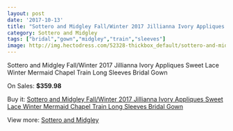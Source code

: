 ```yaml
---
layout: post
date: '2017-10-13'
title: "Sottero and Midgley Fall/Winter 2017 Jillianna Ivory Appliques Sweet Lace Winter Mermaid Chapel Train Long Sleeves Bridal Gown"
category: Sottero and Midgley
tags: ["bridal","gown","midgley","train","sleeves"]
image: http://img.hectodress.com/52328-thickbox_default/sottero-and-midgley-fall-winter-2017-jillianna-ivory-appliques-sweet-lace-winter-mermaid-chapel-train-long-sleeves-bridal-gown.jpg
---
```

Sottero and Midgley Fall/Winter 2017 Jillianna Ivory Appliques Sweet Lace Winter Mermaid Chapel Train Long Sleeves Bridal Gown

On Sales: **$359.98**
<a href="https://www.hectodress.com/sottero-and-midgley/16489-sottero-and-midgley-fall-winter-2017-jillianna-ivory-appliques-sweet-lace-winter-mermaid-chapel-train-long-sleeves-bridal-gown.html"><amp-img layout="responsive" width="600" height="600" src="//img.hectodress.com/52328-thickbox_default/sottero-and-midgley-fall-winter-2017-jillianna-ivory-appliques-sweet-lace-winter-mermaid-chapel-train-long-sleeves-bridal-gown.jpg" alt="Sottero and Midgley Fall/Winter 2017 Jillianna Ivory Appliques Sweet Lace Winter Mermaid Chapel Train Long Sleeves Bridal Gown 0" /></a>
<a href="https://www.hectodress.com/sottero-and-midgley/16489-sottero-and-midgley-fall-winter-2017-jillianna-ivory-appliques-sweet-lace-winter-mermaid-chapel-train-long-sleeves-bridal-gown.html"><amp-img layout="responsive" width="600" height="600" src="//img.hectodress.com/52330-thickbox_default/sottero-and-midgley-fall-winter-2017-jillianna-ivory-appliques-sweet-lace-winter-mermaid-chapel-train-long-sleeves-bridal-gown.jpg" alt="Sottero and Midgley Fall/Winter 2017 Jillianna Ivory Appliques Sweet Lace Winter Mermaid Chapel Train Long Sleeves Bridal Gown 1" /></a>
<a href="https://www.hectodress.com/sottero-and-midgley/16489-sottero-and-midgley-fall-winter-2017-jillianna-ivory-appliques-sweet-lace-winter-mermaid-chapel-train-long-sleeves-bridal-gown.html"><amp-img layout="responsive" width="600" height="600" src="//img.hectodress.com/52329-thickbox_default/sottero-and-midgley-fall-winter-2017-jillianna-ivory-appliques-sweet-lace-winter-mermaid-chapel-train-long-sleeves-bridal-gown.jpg" alt="Sottero and Midgley Fall/Winter 2017 Jillianna Ivory Appliques Sweet Lace Winter Mermaid Chapel Train Long Sleeves Bridal Gown 2" /></a>

Buy it: [Sottero and Midgley Fall/Winter 2017 Jillianna Ivory Appliques Sweet Lace Winter Mermaid Chapel Train Long Sleeves Bridal Gown](https://www.hectodress.com/sottero-and-midgley/16489-sottero-and-midgley-fall-winter-2017-jillianna-ivory-appliques-sweet-lace-winter-mermaid-chapel-train-long-sleeves-bridal-gown.html "Sottero and Midgley Fall/Winter 2017 Jillianna Ivory Appliques Sweet Lace Winter Mermaid Chapel Train Long Sleeves Bridal Gown")

View more: [Sottero and Midgley](https://www.hectodress.com/324-sottero-and-midgley "Sottero and Midgley")